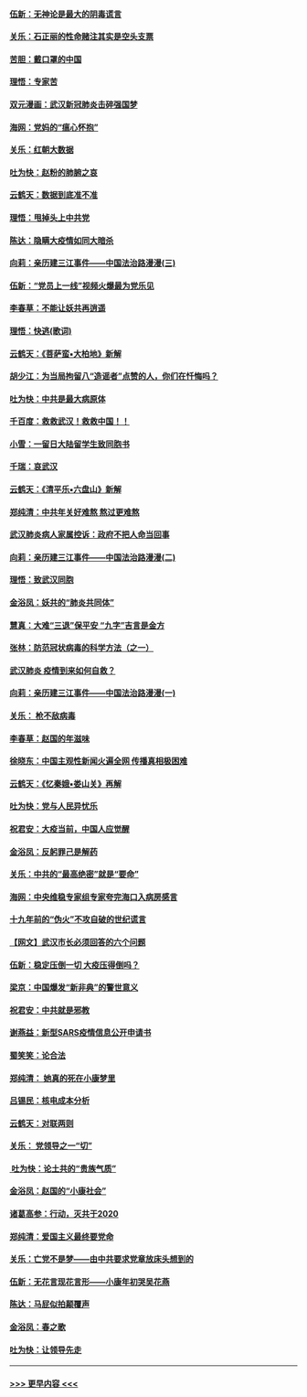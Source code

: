 #### [伍新：无神论是最大的阴毒谎言](../pages/nsc993/n11846129.md?t=02060402) 
#### [关乐：石正丽的性命赌注其实是空头支票](../pages/nsc993/n11846109.md?t=02060402) 
#### [苦胆：戴口罩的中国](../pages/nsc993/n11845576.md?t=02060402) 
#### [理悟：专家苦](../pages/nsc993/n11845564.md?t=02060402) 
#### [双元漫画：武汉新冠肺炎击碎强国梦](../pages/nsc993/n11843320.md?t=02060402) 
#### [海网：党妈的“瘟心怀抱”](../pages/nsc993/n11840740.md?t=02060402) 
#### [关乐：红朝大数据](../pages/nsc993/n11840675.md?t=02060402) 
#### [吐为快：赵粉的肺腑之哀](../pages/nsc993/n11840618.md?t=02060402) 
#### [云鹤天：数据到底准不准](../pages/nsc993/n11840325.md?t=02060402) 
#### [理悟：甩掉头上中共党](../pages/nsc993/n11838826.md?t=02060402) 
#### [陈达：隐瞒大疫情如同大暗杀](../pages/nsc993/n11838771.md?t=02060402) 
#### [向莉：亲历建三江事件——中国法治路漫漫(三)](../pages/nsc993/n11831825.md?t=02060402) 
#### [伍新：“党员上一线”视频火爆最为党乐见](../pages/nsc993/n11838200.md?t=02060402) 
#### [李春草：不能让妖共再逍遥](../pages/nsc993/n11838102.md?t=02060402) 
#### [理悟：快逃(歌词)](../pages/nsc993/n11838083.md?t=02060402) 
#### [云鹤天：《菩萨蛮▪大柏地》新解](../pages/nsc993/n11838059.md?t=02060402) 
#### [胡少江：为当局拘留八“造谣者”点赞的人，你们在忏悔吗？](../pages/nsc993/n11836801.md?t=02060402) 
#### [吐为快：中共是最大病原体](../pages/nsc993/n11836748.md?t=02060402) 
#### [千百度：救救武汉！救救中国！！](../pages/nsc993/n11836145.md?t=02060402) 
#### [小雪：一留日大陆留学生致同胞书](../pages/nsc993/n11834624.md?t=02060402) 
#### [千瑞：哀武汉](../pages/nsc993/n11833647.md?t=02060402) 
#### [云鹤天：《清平乐▪六盘山》新解](../pages/nsc993/n11833611.md?t=02060402) 
#### [郑纯清：中共年关好难熬 熬过更难熬](../pages/nsc993/n11833489.md?t=02060402) 
#### [武汉肺炎病人家属控诉：政府不把人命当回事](../pages/nsc993/n11833205.md?t=02060402) 
#### [向莉：亲历建三江事件——中国法治路漫漫(二)](../pages/nsc993/n11829102.md?t=02060402) 
#### [理悟：致武汉同胞](../pages/nsc993/n11831522.md?t=02060402) 
#### [金浴凤：妖共的“肺炎共同体”](../pages/nsc993/n11829448.md?t=02060402) 
#### [慧真：大难“三退”保平安 “九字”吉言是金方](../pages/nsc993/n11829501.md?t=02060402) 
#### [张林：防范冠状病毒的科学方法（之一）](../pages/nsc993/n11828618.md?t=02060402) 
#### [武汉肺炎 疫情到来如何自救？](../pages/nsc993/n11827632.md?t=02060402) 
#### [向莉：亲历建三江事件——中国法治路漫漫(一)](../pages/nsc993/n11827190.md?t=02060402) 
#### [关乐： 枪不敌病毒](../pages/nsc993/n11826746.md?t=02060402) 
#### [李春草：赵国的年滋味](../pages/nsc993/n11826321.md?t=02060402) 
#### [徐晓东：中国主观性新闻火遍全网 传播真相极困难](../pages/nsc993/n11826508.md?t=02060402) 
#### [云鹤天：《忆秦娥▪娄山关》再解](../pages/nsc993/n11824682.md?t=02060402) 
#### [吐为快：党与人民异忧乐](../pages/nsc993/n11824660.md?t=02060402) 
#### [祝君安：大疫当前，中国人应觉醒](../pages/nsc993/n11821946.md?t=02060402) 
#### [金浴凤：反躬罪己是解药](../pages/nsc993/n11820280.md?t=02060402) 
#### [关乐：中共的“最高绝密”就是“要命”](../pages/nsc993/n11816946.md?t=02060402) 
#### [海网：中央维稳专家组专家夸完海口入病房感言](../pages/nsc993/n11815138.md?t=02060402) 
#### [十九年前的“伪火”不攻自破的世纪谎言](../pages/nsc993/n11813238.md?t=02060402) 
#### [【网文】武汉市长必须回答的六个问题](../pages/nsc993/n11813848.md?t=02060402) 
#### [伍新：稳定压倒一切 大疫压得倒吗？](../pages/nsc993/n11812634.md?t=02060402) 
#### [梁京：中国爆发“新非典”的警世意义](../pages/nsc993/n11812554.md?t=02060402) 
#### [祝君安：中共就是邪教](../pages/nsc993/n11812431.md?t=02060402) 
#### [谢燕益：新型SARS疫情信息公开申请书](../pages/nsc993/n11808840.md?t=02060402) 
#### [蜀笑笑：论合法](../pages/nsc993/n11808064.md?t=02060402) 
#### [郑纯清： 她真的死在小康梦里](../pages/nsc993/n11806623.md?t=02060402) 
#### [吕锡民：核电成本分析](../pages/nsc993/n11806284.md?t=02060402) 
#### [云鹤天：对联两则](../pages/nsc993/n11805957.md?t=02060402) 
#### [关乐： 党领导之一“切”](../pages/nsc993/n11804505.md?t=02060402) 
#### [ 吐为快：论土共的“贵族气质”](../pages/nsc993/n11804490.md?t=02060402) 
#### [金浴凤：赵国的“小康社会”](../pages/nsc993/n11804452.md?t=02060402) 
#### [诸葛高参：行动，灭共于2020](../pages/nsc993/n11804120.md?t=02060402) 
#### [郑纯清：爱国主义最终要党命](../pages/nsc993/n11802197.md?t=02060402) 
#### [关乐：亡党不是梦——由中共要求党章放床头想到的](../pages/nsc993/n11802156.md?t=02060402) 
#### [伍新：无花言现花言形——小康年初哭吴花燕](../pages/nsc993/n11800044.md?t=02060402) 
#### [陈达：马屁似拍颠覆声](../pages/nsc993/n11800010.md?t=02060402) 
#### [金浴凤：春之歌](../pages/nsc993/n11797687.md?t=02060402) 
#### [吐为快：让领导先走](../pages/nsc993/n11797512.md?t=02060402) 

----
#### [ >>> 更早内容 <<< ](../indexes/nsc993-earlier.md)
